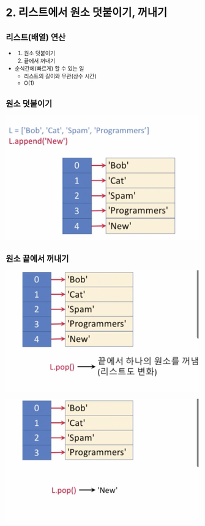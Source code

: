 # 2. 리스트에서 원소 덧붙이기, 꺼내기

## 리스트\(배열\) 연산

* 1. 원소 덧붙이기
  2. 끝에서 꺼내기
* 순식간에\(빠르게\) 할 수 있는 일
  * 리스트의 길이와 무관\(상수 시간\)
  * O\(1\)



## 원소 덧붙이기

![](../.gitbook/assets/2019-12-29-4.25.21.png)

## 원소 끝에서 꺼내기

![](../.gitbook/assets/2019-12-29-4.26.16.png)

![](../.gitbook/assets/2019-12-29-4.26.34.png)

## 

